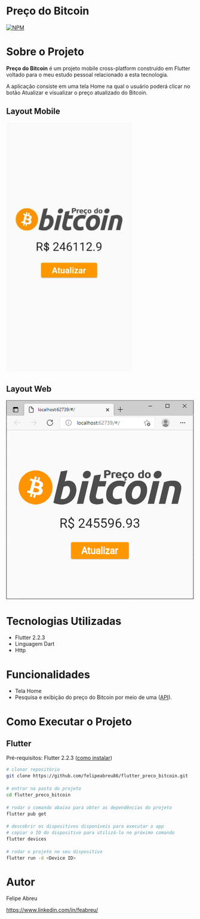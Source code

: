 # Preço do Bitcoin
[![NPM](https://img.shields.io/npm/l/react)](https://github.com/felipeabreu86/flutter_preco_bitcoin/blob/main/LICENSE) 

# Sobre o Projeto

**Preço do Bitcoin** é um projeto mobile cross-platform construído em Flutter voltado para o meu estudo pessoal relacionado a esta tecnologia.

A aplicação consiste em uma tela Home na qual o usuário poderá clicar no botão Atualizar e visualizar o preço atualizado do Bitcoin.

## Layout Mobile
![Mobile 1](https://github.com/felipeabreu86/flutter_preco_bitcoin/blob/main/assets/screens/mobile1.png)

## Layout Web
![Web 1](https://github.com/felipeabreu86/flutter_preco_bitcoin/blob/main/assets/screens/web1.png)

# Tecnologias Utilizadas
- Flutter 2.2.3
- Linguagem Dart
- Http

# Funcionalidades
- Tela Home
- Pesquisa e exibição do preço do Bitcoin por meio de uma ([API](https://blockchain.info/ticker "API Blockchain")).

# Como Executar o Projeto

## Flutter
Pré-requisitos: Flutter 2.2.3 ([como instalar](https://flutter.dev/docs/get-started/install "Como instalar o Flutter"))

```bash
# clonar repositório
git clone https://github.com/felipeabreu86/flutter_preco_bitcoin.git

# entrar na pasta do projeto
cd flutter_preco_bitcoin

# rodar o comando abaixo para obter as dependências do projeto
flutter pub get

# descobrir os dispositivos disponíveis para executar o app
# copiar o ID do dispositivo para utilizá-lo no próximo comando 
flutter devices

# rodar o projeto no seu dispositivo
flutter run -d <Device ID>
```

# Autor

Felipe Abreu

https://www.linkedin.com/in/feabreu/